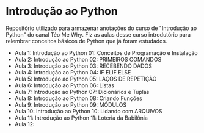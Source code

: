 # Introdução ao Python

Repositório utilizado para armazenar anotações do curso de "Introdução ao Python" do canal Téo Me Why.
Fiz as aulas desse curso introdutório para relembrar conceitos básicos de Python que já foram estudados.

- Aula 1: Introdução ao Python 01: Conceitos de Programação e Instalação
- Aula 2: Introdução ao Python 02: PRIMEIROS COMANDOS
- Aula 3: Introdução ao Python 03: RECEBENDO DADOS
- Aula 4: Introdução ao Python 04: IF ELIF ELSE
- Aula 5: Introdução ao Python 05: LAÇOS DE REPETIÇÃO
- Aula 6: Introdução ao Python 06: Listas
- Aula 7: Introdução ao Python 07: Dicionários e Tuplas
- Aula 8: Introdução ao Python 08: Criando Funções
- Aula 9: Introdução ao Python 09: MÓDULOS
- Aula 10: Introdução ao Python 10: Lidando com ARQUIVOS
- Aula 11: Introdução ao Python 11: Loteria da Babilônia
- Aula 12:
